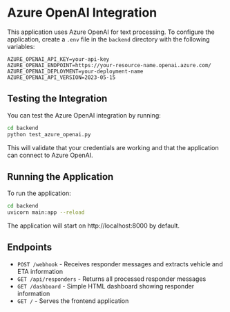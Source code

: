 # Azure OpenAI Integration

This application uses Azure OpenAI for text processing. To configure the application, create a `.env` file in the `backend` directory with the following variables:

```
AZURE_OPENAI_API_KEY=your-api-key
AZURE_OPENAI_ENDPOINT=https://your-resource-name.openai.azure.com/
AZURE_OPENAI_DEPLOYMENT=your-deployment-name
AZURE_OPENAI_API_VERSION=2023-05-15
```

## Testing the Integration

You can test the Azure OpenAI integration by running:

```bash
cd backend
python test_azure_openai.py
```

This will validate that your credentials are working and that the application can connect to Azure OpenAI.

## Running the Application

To run the application:

```bash
cd backend
uvicorn main:app --reload
```

The application will start on http://localhost:8000 by default.

## Endpoints

- `POST /webhook` - Receives responder messages and extracts vehicle and ETA information
- `GET /api/responders` - Returns all processed responder messages
- `GET /dashboard` - Simple HTML dashboard showing responder information
- `GET /` - Serves the frontend application
